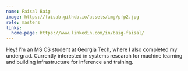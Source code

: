 ```yaml
---
name: Faisal Baig
image: https://faisab.github.io/assets/img/pfp2.jpg
role: masters
links:
  home-page: https://www.linkedin.com/in/baig-faisal/
---
```


Hey! I’m an MS CS student at Georgia Tech, where I also completed my undergrad. Currently interested in systems research for machine learning and building infrastructure for inference and training.
